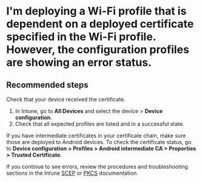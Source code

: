 <properties
	pageTitle="I'm deploying a Wi-Fi profile that is dependent on a deployed certificate specified in the Wi-Fi profile. However, the configuration profiles are showing an error status"
	description="I'm deploying a Wi-Fi profile that is dependent on a deployed certificate specified in the Wi-Fi profile. However, the configuration profiles are showing an error status"
	service="microsoft.intune"
	resource="intune"
	authors="mackie1604"
	displayOrder="10"
	selfHelpType="resource"
	supportTopicIds=""
	resourceTags="deviceconfiguration_selfhelp"
	productPesIds=""
	cloudEnvironments="public"
/>

# I'm deploying a Wi-Fi profile that is dependent on a deployed certificate specified in the Wi-Fi profile. However, the configuration profiles are showing an error status.

## **Recommended steps**

Check that your device received the certificate.

1.	In Intune, go to **All Devices** and select the device > **Device configuration**. 
2.	Check that all expected profiles are listed and in a successful state.

If you have intermediate certificates in your certificate chain, make sure those are deployed to Android devices. To check the certificate status, go to **Device configuration > Profiles > Android intermediate CA > Properties > Trusted Certificate**.

If you continue to see errors, review the procedures and troubleshooting sections in the Intune [SCEP](https://docs.microsoft.com/intune/certificates-scep-configure) or [PKCS](https://docs.microsoft.com/intune/certficates-pfx-configure) documentation.
